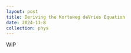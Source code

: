 ```yaml
---
layout: post
title: Deriving the Korteweg deVries Equation
date: 2024-11-8
collection: phys
---
```

WIP